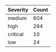 | Severity | Count |
|----------|-------|
| medium | 604 |
| high | 284 |
| critical | 10 |
| low | 24 |
